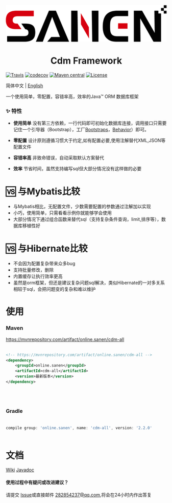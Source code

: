 
<img src="https://github.com/sanen-projects/cdm/blob/master/20181229161612418.jpg?raw=true" alt="20181229161612418.jpg">

<h1 align="center">Cdm Framework</h1>

[![Travis](https://api.travis-ci.org/sanen-projects/cdm-core.svg?branch=master)](https://travis-ci.org/sanen-projects/cdm-core) [![codecov](https://codecov.io/gh/sanen-projects/cdm-core/branch/master/graph/badge.svg)](https://codecov.io/gh/sanen-projects/cdm-core) [![Maven central](https://img.shields.io/badge/maven%20central-2.0.5-brightgreen.svg)](https://search.maven.org/artifact/online.sanen/cdm-core/2.0.5/jar) [![License](https://img.shields.io/badge/license-Apache%202-4EB1BA.svg)](https://www.apache.org/licenses/LICENSE-2.0.html)


简体中文 | [English](./README-en.md)

一个使用简单，零配置，容错率高，效率的Java™ ORM 数据库框架

### ✨ 特性
* **使用简单**  没有第三方依赖，一行代码即可初始化数据库连接，调用接口只需要记住一个引导器（Bootstrap），工厂[Bootstraps](#bootstraps)，[Behavior<T>](#behavior)）即可。
	
* **零配置** 设计原则遵循习惯大于约定,如有配置必要,使用注解替代XML,JSON等配置文件
* **容错率高** 非致命错误，自动采取默认方案替代
* **效率** 节省时间，虽然支持编写sql但大部分情况没有这样做的必要


# 🆚  与Mybatis比较
* 与Mybatis相比，无配置文件，少数需要配置的参数通过注解加以实现
* 小巧，使用简单，只需看看示例你就能够学会使用
* 大部分情况下通过组合函数来替代sql（支持复杂条件查询，limit,排序等），数据库移植性好




# 🆚  与Hibernate比较
* 不会因为配置复杂带来众多bug
* 支持批量修改，删除
* 内置缓存让执行效率更高
* 虽然是orm框架，但还是建议复杂问题sql解决，类似Hibernate的一对多关系相较于sql，会把问题变的复杂和难以维护


# 使用


### Maven

<a href="https://mvnrepository.com/artifact/online.sanen/cdm-all">https://mvnrepository.com/artifact/online.sanen/cdm-all</a>

```xml
	
<!-- https://mvnrepository.com/artifact/online.sanen/cdm-all -->
<dependency>
    <groupId>online.sanen</groupId>
    <artifactId>cdm-all</artifactId>
    <version>最新版本</version>
</dependency>


	
```

### Gradle

```js
	
compile group: 'online.sanen', name: 'cdm-all', version: '2.2.0'
	
```



# 文档

[Wiki](https://github.com/sanen-projects/cdm-core/wiki)
[Javadoc](https://apidoc.gitee.com/sanen-projects/cdm)


#### 使用过程中有疑问或改进建议？
请提交 [Issue](https://github.com/sanen-projects/cdm/issues)或直接邮件 282854237@qq.com,将会在24小时内作出答复


